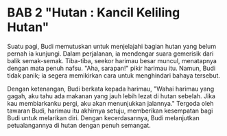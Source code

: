 # BAB 2 "Hutan : Kancil Keliling Hutan"

Suatu pagi, Budi memutuskan untuk menjelajahi bagian hutan yang belum pernah ia kunjungi. Dalam perjalanan, ia mendengar suara gemerisik dari balik semak-semak. Tiba-tiba, seekor harimau besar muncul, menatapnya dengan mata penuh nafsu. "Aha, sarapan!" pikir harimau itu. Namun, Budi tidak panik; ia segera memikirkan cara untuk menghindari bahaya tersebut.

Dengan ketenangan, Budi berkata kepada harimau, "Wahai harimau yang gagah, aku tahu ada makanan yang jauh lebih lezat di hutan sebelah. Jika kau membiarkanku pergi, aku akan menunjukkan jalannya." Tergoda oleh tawaran Budi, harimau itu akhirnya setuju, memberikan kesempatan bagi Budi untuk melarikan diri. Dengan kecerdasannya, Budi melanjutkan petualangannya di hutan dengan penuh semangat.
